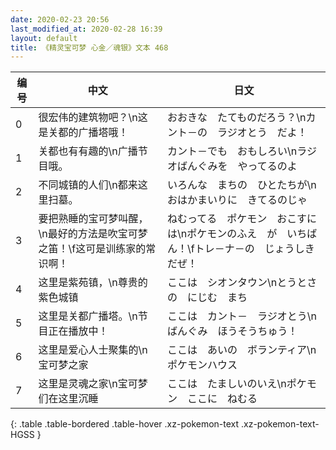 ```yaml
---
date: 2020-02-23 20:56
last_modified_at: 2020-02-28 16:39
layout: default
title: 《精灵宝可梦 心金／魂银》文本 468
---
```

| 编号 | 中文 | 日文 |
| ---- | ---- | ---- |
| 0 | 很宏伟的建筑物吧？\n这是关都的广播塔哦！ | おおきな　たてものだろう？\nカント－の　ラジオとう　だよ！ |
| 1 | 关都也有有趣的\n广播节目哦。 | カント－でも　おもしろい\nラジオばんぐみを　やってるのよ |
| 2 | 不同城镇的人们\n都来这里扫墓。 | いろんな　まちの　ひとたちが\nおはかまいりに　きてるのじゃ |
| 3 | 要把熟睡的宝可梦叫醒，\n最好的方法是吹宝可梦之笛！\f这可是训练家的常识啊！ | ねむってる　ポケモン　おこすには\nポケモンのふえ　が　いちばん！\fトレ－ナ－の　じょうしき　だぜ！ |
| 4 | 这里是紫苑镇，\n尊贵的紫色城镇 | ここは　シオンタウン\nとうとさの　にじむ　まち |
| 5 | 这里是关都广播塔。\n节目正在播放中！ | ここは　カント－　ラジオとう\nばんぐみ　ほうそうちゅう！ |
| 6 | 这里是爱心人士聚集的\n宝可梦之家 | ここは　あいの　ボランティア\nポケモンハウス |
| 7 | 这里是灵魂之家\n宝可梦们在这里沉睡 | ここは　たましいのいえ\nポケモン　ここに　ねむる |
{: .table .table-bordered .table-hover .xz-pokemon-text .xz-pokemon-text-HGSS }